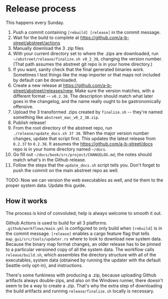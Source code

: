 # Release process

This happens every Sunday.

1.  Push a commit containing `[rebuild] [release]` in the commit message.
2.  Wait for the build to complete at
    https://github.com/a-b-street/abstreet/actions
3.  Manually download the 3 .zip files
4.  With your current directory set to where the .zips are downloaded, run
    `~/abstreet/release/finalize.sh v0_2_38`, changing the version number. (That
    path assumes the abstreet git repo is in your home directory.)
5.  If you want, sanity check that the final generated binaries work. Sometimes
    I test things like the map importer or that maps not included by default can
    be downloaded.
6.  Create a new release at https://github.com/a-b-street/abstreet/releases/new.
    Make sure the version matches, with a different format -- `v0.2.38`. The
    description should match what later goes in the changelog, and the name
    really ought to be gastronomically offensive.
7.  Upload the 3 transformed .zips created by `finalize.sh` -- they're named
    something like `abstreet_mac_v0_2_38.zip`.
8.  Publish release!
9.  From the root directory of the abstreet repo, run
    `./release/update_docs.sh 37 38`. When the major version number changes,
    update that script first. This updates the latest release from `0.2.37` to
    `0.2.38`. It assumes the https://github.com/a-b-street/docs repo is in your
    home directory named `~/docs`.
10. Go fill out `~/docs/book/src/project/CHANGELOG.md`; the notes should match
    what's in the Github release.
11. Follow the steps that the `update_docs.sh` script tells you. Don't forget to
    push the commit on the main abstreet repo as well.

TODO: Now we can version the web executables as well, and tie them to the proper
system data. Update this guide.

## How it works

The process is kind of convoluted; help is always welcome to smooth it out.

Github Actions is used to build for all 3 platforms.
`.github/workflows/main.yml` is configured to only build when `[rebuild]` is in
the commit message. `[release]` enables a cargo feature flag that tells
`map_gui/src/tools/updater.rs` where to look to download new system data.
Because the binary map format changes, an older release has to be pinned to a
particular versioned copy of all the system data. The workflow calls
`release/build.sh`, which assembles the directory structure with all of the
executables, system data (obtained by running the updater with the default
Seattle-only opt-in), and instructions.

There's some funkiness with producing a .zip, because uploading Github artifacts
always double-zips, and also on the Windows runner, there doesn't seem to be a
way to create a .zip. That's why the extra step of downloading the build
artifacts and running `release/finalize.sh` locally is necessary.
